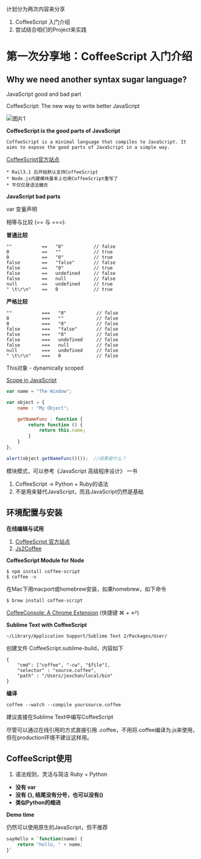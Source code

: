 计划分为两次内容来分享

1. CoffeeScript 入门介绍
2. 尝试结合咱们的Project来实践

第一次分享地：CoffeeScript 入门介绍
===================================


Why we need another syntax sugar language?
----------------------------------------------

JavaScript good and bad part

CoffeeScript: The new way to write better JavaScript

![图片1](http://secretgeek.net/higgins/image/javascript_good_versus_bad.jpg "Good vs Bad, LOL")

**CoffeeScript is the good parts of JavaScript**

	CoffeeScript is a minimal language that compiles to JavaScript. It aims to expose the good parts of JavaScript in a simple way. 

[CoffeeScript官方站点](http://coffeescript.org/)

	* Rail3.1 后开始默认支持CoffeeScript
	* Node.js内建模块基本上也用CoffeeScript重写了
	* 不仅仅是语法糖衣

**JavaScript bad parts**

var 变量声明

相等与比较 (== 与 ===):

**普通比较**
	
	""           ==   "0"           // false
	0            ==   ""            // true
	0            ==   "0"           // true
	false        ==   "false"       // false
	false        ==   "0"           // true
	false        ==   undefined     // false
	false        ==   null          // false
	null         ==   undefined     // true
	" \t\r\n"    ==   0             // true


**严格比较**

	""           ===   "0"           // false
	0            ===   ""            // false
	0            ===   "0"           // false
	false        ===   "false"       // false
	false        ===   "0"           // false
	false        ===   undefined     // false
	false        ===   null          // false
	null         ===   undefined     // false
	" \t\r\n"    ===   0             // false
	

This对象 - dynamically scoped

[Scope in JavaScript](http://www.digital-web.com/articles/scope_in_javascript/)

```javascript
var name = "The Window";

var object = {
	name : "My Object";

	getNameFunc : function {
		return function () {
			return this.name;
		}
	}
};
```



```javascript
alert(object.getNameFunc()());  //结果是什么？
```

模块模式，可以参考《JavaScript 高级程序设计》 一书

1. CoffeeScript -> Python + Ruby的语法
2. 不是用来替代JavaScript，而且JavaScript仍然是基础


环境配置与安装
------------------

**在线编辑与试用**

1. [CoffeeScript 官方站点](http://coffeescript.org/)
2. [Js2Coffee](http://js2coffee.org/)

**CoffeeScript Module for Node**

	$ npm install coffee-script
	$ coffee -v

在Mac下用macport或homebrew安装，如果homebrew，如下命令

	$ brew install coffee-script

[CoffeeConsole: A Chrome Extension](http://snook.ca/archives/browsers/coffeeconsole)
(快捷键 ⌘ + ↩)

**Sublime Text with CoffeeScript**

	~/Library/Application Support/Sublime Text 2/Packages/User/

创建文件 CoffeeScript.sublime-build，内容如下

	{
		"cmd": ["coffee", "-cw", "$file"],
		"selector" : "source.coffee",
		"path" : "/Users/jexchan/local/bin"
	}


**编译**

	coffee --watch --compile yoursource.coffee

建议直接在Sublime Text中编写CoffeeScript

尽管可以通过在线引用的方式直接引用 .coffee，不用将.coffee编译为.js来使用，但在production环境不建议这样用。


CoffeeScript使用
------------------

1. 语法规则，灵活与简洁  Ruby + Python 

* **没有 var**
* **没有 {}, 结尾没有分号，也可以没有()**
* **类似Python的缩进**


**Demo time**


仍然可以使用原生的JavaScript，但不推荐

```coffeescript
sayHello = `function(name) {
	return "hello, " + name;
}`
